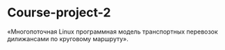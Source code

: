 # Course-project-2
«Многопоточная Linux программная модель транспортных перевозок дилижансами по круговому маршруту».
